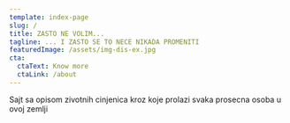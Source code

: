 ```yaml
---
template: index-page
slug: /
title: ZASTO NE VOLIM...
tagline: ... I ZASTO SE TO NECE NIKADA PROMENITI
featuredImage: /assets/img-dis-ex.jpg
cta:
  ctaText: Know more
  ctaLink: /about
---
```

<!--StartFragment-->

Sajt sa opisom zivotnih cinjenica kroz koje prolazi svaka prosecna osoba u ovoj zemlji

<!--EndFragment-->